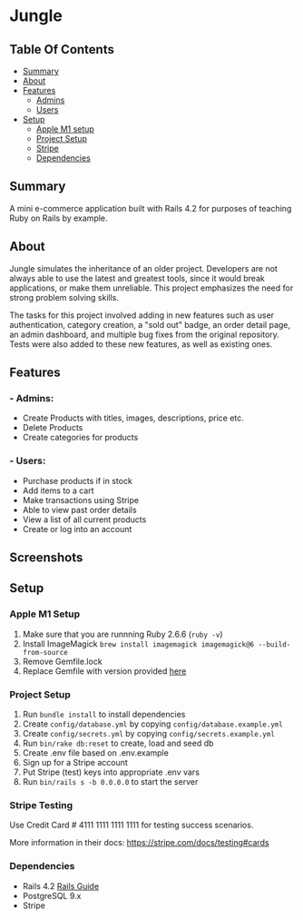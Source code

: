 # Jungle

## Table Of Contents
- [Summary](#summary)
- [About](#about)
- [Features](#features)
  - [Admins](#admins)
  - [Users](#users)
- [Setup](#setup)
  - [Apple M1 setup](#apple-m1-setup)
  - [Project Setup](#project-setup)
  - [Stripe](#stripe-testing)
  - [Dependencies](#dependencies)

## Summary

A mini e-commerce application built with Rails 4.2 for purposes of teaching Ruby on Rails by example.

## About

Jungle simulates the inheritance of an older project. Developers are not always able to use the latest and greatest tools, since it would break applications, or make them unreliable. This project emphasizes the need for strong problem solving skills. 

The tasks for this project involved adding in new features such as user authentication, category creation, a "sold out" badge, an order detail page, an admin dashboard, and multiple bug fixes from the original repository. Tests were also added to these new features, as well as existing ones.

## Features

### - Admins:
  - Create Products with titles, images, descriptions, price etc.
  - Delete Products
  - Create categories for products
### - Users:
  - Purchase products if in stock
  - Add items to a cart
  - Make transactions using Stripe
  - Able to view past order details
  - View a list of all current products
  - Create or log into an account

## Screenshots

## Setup

### Apple M1 Setup

1. Make sure that you are runnning Ruby 2.6.6 (`ruby -v`)
1. Install ImageMagick `brew install imagemagick imagemagick@6 --build-from-source`
2. Remove Gemfile.lock
3. Replace Gemfile with version provided [here](https://gist.githubusercontent.com/FrancisBourgouin/831795ae12c4704687a0c2496d91a727/raw/ce8e2104f725f43e56650d404169c7b11c33a5c5/Gemfile)

### Project Setup

1. Run `bundle install` to install dependencies
2. Create `config/database.yml` by copying `config/database.example.yml`
3. Create `config/secrets.yml` by copying `config/secrets.example.yml`
4. Run `bin/rake db:reset` to create, load and seed db
5. Create .env file based on .env.example
6. Sign up for a Stripe account
7. Put Stripe (test) keys into appropriate .env vars
8. Run `bin/rails s -b 0.0.0.0` to start the server

### Stripe Testing

Use Credit Card # 4111 1111 1111 1111 for testing success scenarios.

More information in their docs: <https://stripe.com/docs/testing#cards>

### Dependencies

* Rails 4.2 [Rails Guide](http://guides.rubyonrails.org/v4.2/)
* PostgreSQL 9.x
* Stripe
